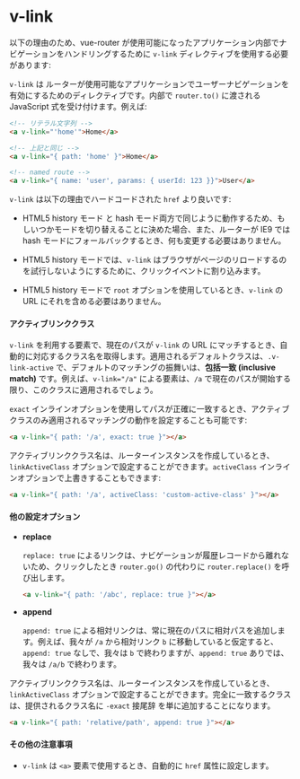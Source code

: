 # v-link

以下の理由のため、vue-router が使用可能になったアプリケーション内部でナビゲーションをハンドリングするために `v-link` ディレクティブを使用する必要があります:

`v-link` は ルーターが使用可能なアプリケーションでユーザーナビゲーションを有効にするためのディレクティブです。内部で `router.to()` に渡される JavaScript 式を受け付けます。例えば:

``` html
<!-- リテラル文字列 -->
<a v-link="'home'">Home</a>

<!-- 上記と同じ -->
<a v-link="{ path: 'home' }">Home</a>

<!-- named route -->
<a v-link="{ name: 'user', params: { userId: 123 }}">User</a>
```

`v-link` は以下の理由でハードコードされた `href` より良いです:

- HTML5 history モード と hash モード両方で同じように動作するため、もしいつかモードを切り替えることに決めた場合、また、ルーターが IE9 では hash モードにフォールバックするとき、何も変更する必要はありません。

- HTML5 history モードでは、`v-link` はブラウザがページのリロードするのを試行しないようにするために、クリックイベントに割り込みます。

- HTML5 history モードで `root` オプションを使用しているとき、`v-link` の URL にそれを含める必要はありません。

#### アクティブリンククラス

`v-link` を利用する要素で、現在のパスが `v-link` の URL にマッチするとき、自動的に対応するクラス名を取得します。適用されるデフォルトクラスは、`.v-link-active` で、デフォルトのマッチングの振舞いは、**包括一致 (inclusive match)** です。例えば、`v-link="/a"` による要素は、`/a` で現在のパスが開始する限り、このクラスに適用されるでしょう。

`exact` インラインオプションを使用してパスが正確に一致するとき、アクティブクラスのみ適用されるマッチングの動作を設定することも可能です:

``` html
<a v-link="{ path: '/a', exact: true }"></a>
```

アクティブリンククラス名は、ルーターインスタンスを作成しているとき、`linkActiveClass` オプションで設定することができます。`activeClass` インラインオプションで上書きすることもできます:

``` html
<a v-link="{ path: '/a', activeClass: 'custom-active-class' }"></a>
```

#### 他の設定オプション

- **replace**

  `replace: true` によるリンクは、ナビゲーションが履歴レコードから離れないため、クリックしたとき `router.go()` の代わりに `router.replace()` を呼び出します。

  ``` html
  <a v-link="{ path: '/abc', replace: true }"></a>
  ```

- **append**

  `append: true` による相対リンクは、常に現在のパスに相対パスを追加します。例えば、我々が `/a` から相対リンク `b` に移動していると仮定すると、`append: true` なしで、我々は `b` で終わりますが、`append: true` ありでは、我々は `/a/b` で終わります。

アクティブリンククラス名は、ルーターインスタンスを作成しているとき、`linkActiveClass` オプションで設定することができます。完全に一致するクラスは、提供されるクラス名に `-exact` 接尾辞 を単に追加することになります。

  ``` html
  <a v-link="{ path: 'relative/path', append: true }"></a>
  ```

#### その他の注意事項

- `v-link` は `<a>` 要素で使用するとき、自動的に `href` 属性に設定します。
